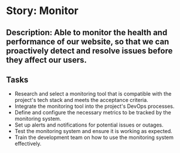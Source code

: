 # Story: Monitor
## Description: Able to monitor the health and performance of our website, so that we can proactively detect and resolve issues before they affect our users.
## Tasks
* Research and select a monitoring tool that is compatible with the project's tech stack and meets the acceptance criteria. 
* Integrate the monitoring tool into the project's DevOps processes. 
* Define and configure the necessary metrics to be tracked by the monitoring system. 
* Set up alerts and notifications for potential issues or outages. 
* Test the monitoring system and ensure it is working as expected. 
* Train the development team on how to use the monitoring system effectively.